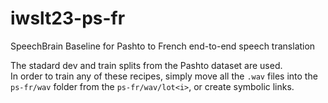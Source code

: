 # iwslt23-ps-fr
SpeechBrain Baseline for Pashto to French end-to-end speech translation

The stadard dev and train splits from the Pashto dataset are used.  
In order to train any of these recipes, simply move all the `.wav` files into the `ps-fr/wav` folder 
from the `ps-fr/wav/lot<i>`, or create symbolic links.
